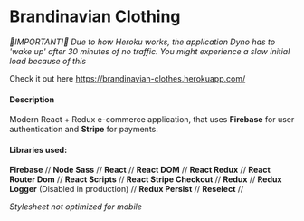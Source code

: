 # Brandinavian Clothing

*🚨IMPORTANT!🚨 Due to how Heroku works, the application Dyno has to 'wake up' after 30 minutes of no traffic.
You might experience a slow initial load because of this*

Check it out here https://brandinavian-clothes.herokuapp.com/

#### Description

Modern React + Redux e-commerce application, that uses **Firebase** for user authentication and **Stripe** for payments.

#### Libraries used:
**Firebase** // 
**Node Sass** // 
**React** // 
**React DOM** // 
**React Redux** // 
**React Router Dom** // 
**React Scripts** // 
**React Stripe Checkout** // 
**Redux** // 
**Redux Logger** (Disabled in production) // 
**Redux Persist** // 
**Reselect** // 

*Stylesheet not optimized for mobile*
